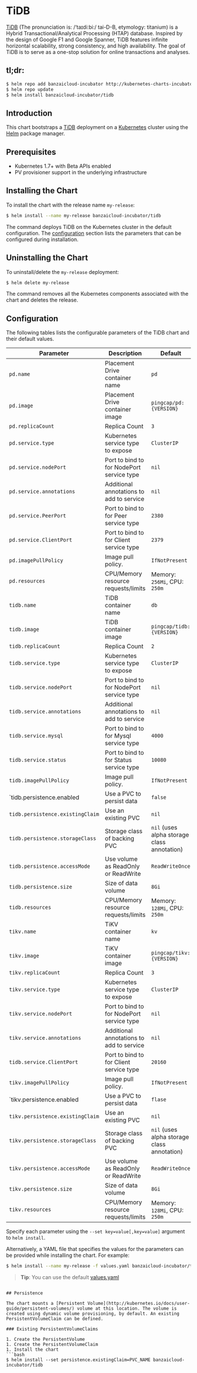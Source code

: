 # TiDB

[TiDB](https://www.pingcap.com/docs/) (The pronunciation is: /‘taɪdiːbi:/ tai-D-B, etymology: titanium) is a Hybrid Transactional/Analytical Processing (HTAP) database. Inspired by the design of Google F1 and Google Spanner, TiDB features infinite horizontal scalability, strong consistency, and high availability. The goal of TiDB is to serve as a one-stop solution for online transactions and analyses.


## tl;dr:

```bash
$ helm repo add banzaicloud-incubator http://kubernetes-charts-incubator.banzaicloud.com
$ helm repo update
$ helm install banzaicloud-incubator/tidb
```

## Introduction

This chart bootstraps a [TiDB](https://github.com/banzaicloud/banzai-charts/incubator/tidb) deployment on a [Kubernetes](http://kubernetes.io) cluster using the [Helm](https://helm.sh) package manager.

## Prerequisites

- Kubernetes 1.7+ with Beta APIs enabled
- PV provisioner support in the underlying infrastructure

## Installing the Chart

To install the chart with the release name `my-release`:

```bash
$ helm install --name my-release banzaicloud-incubator/tidb
```

The command deploys TiDB on the Kubernetes cluster in the default configuration. The [configuration](#configuration) section lists the parameters that can be configured during installation.

## Uninstalling the Chart

To uninstall/delete the `my-release` deployment:

```bash
$ helm delete my-release
```

The command removes all the Kubernetes components associated with the chart and deletes the release.

## Configuration

The following tables lists the configurable parameters of the TiDB chart and their default values.

|               Parameter          |                Description                 |                   Default                   |
| -------------------------------- | ------------------------------------------ | ------------------------------------------- |
| `pd.name`                        | Placement Drive container name             | `pd`                                        |
| `pd.image`                       | Placement Drive container image            | `pingcap/pd:{VERSION}`                      |
| `pd.replicaCount`                | Replica Count                              | `3`                                         |
| `pd.service.type`                | Kubernetes service type to expose          | `ClusterIP`                                 |
| `pd.service.nodePort`            | Port to bind to for NodePort service type  | `nil`                                       |
| `pd.service.annotations`         | Additional annotations to add to service   | `nil`                                       |
| `pd.service.PeerPort`            | Port to bind to for Peer service type      | `2380`                                      |
| `pd.service.ClientPort`          | Port to bind to for Client service type    | `2379`                                      |
| `pd.imagePullPolicy`             | Image pull policy.                         | `IfNotPresent`                              |
| `pd.resources`                   | CPU/Memory resource requests/limits        | Memory: `256Mi`, CPU: `250m`                |
| `tidb.name`                      | TiDB container name                        | `db`                                        |
| `tidb.image`                     | TiDB container image                       | `pingcap/tidb:{VERSION}`                    |
| `tidb.replicaCount`              | Replica Count                              | `2`                                         |
| `tidb.service.type`              | Kubernetes service type to expose          | `ClusterIP`                                 |
| `tidb.service.nodePort`          | Port to bind to for NodePort service type  | `nil`                                       |
| `tidb.service.annotations`       | Additional annotations to add to service   | `nil`                                       |
| `tidb.service.mysql`             | Port to bind to for Mysql service type     | `4000`                                      |
| `tidb.service.status`            | Port to bind to for Status service type    | `10080`                                     |
| `tidb.imagePullPolicy`           | Image pull policy.                         | `IfNotPresent`                              |
| `tidb.persistence.enabled        | Use a PVC to persist data                  | `false`                                     |
| `tidb.persistence.existingClaim` | Use an existing PVC                        | `nil`                                       |
| `tidb.persistence.storageClass`  | Storage class of backing PVC               | `nil` (uses alpha storage class annotation) |
| `tidb.persistence.accessMode`    | Use volume as ReadOnly or ReadWrite        | `ReadWriteOnce`                             |
| `tidb.persistence.size`          | Size of data volume                        | `8Gi`                                       |
| `tidb.resources`                 | CPU/Memory resource requests/limits        | Memory: `128Mi`, CPU: `250m`                |
| `tikv.name`                      | TiKV container name                        | `kv`                                        |
| `tikv.image`                     | TiKV container image                       | `pingcap/tikv:{VERSION}`                    |
| `tikv.replicaCount`              | Replica Count                              | `3`                                         |
| `tikv.service.type`              | Kubernetes service type to expose          | `ClusterIP`                                 |
| `tikv.service.nodePort`          | Port to bind to for NodePort service type  | `nil`                                       |
| `tikv.service.annotations`       | Additional annotations to add to service   | `nil`                                       |
| `tidb.service.ClientPort`        | Port to bind to for Client service type    | `20160`                                     |
| `tikv.imagePullPolicy`           | Image pull policy.                         | `IfNotPresent`                              |
| `tikv.persistence.enabled        | Use a PVC to persist data                  | `flase`                                     |
| `tikv.persistence.existingClaim` | Use an existing PVC                        | `nil`                                       |
| `tikv.persistence.storageClass`  | Storage class of backing PVC               | `nil` (uses alpha storage class annotation) |
| `tikv.persistence.accessMode`    | Use volume as ReadOnly or ReadWrite        | `ReadWriteOnce`                             |
| `tikv.persistence.size`          | Size of data volume                        | `8Gi`                                       |
| `tikv.resources`                 | CPU/Memory resource requests/limits        | Memory: `128Mi`, CPU: `250m`                |

Specify each parameter using the `--set key=value[,key=value]` argument to `helm install`. 

Alternatively, a YAML file that specifies the values for the parameters can be provided while installing the chart. For example:

```bash
$ helm install --name my-release -f values.yaml banzaicloud-incubator/tidb
```

> **Tip**: You can use the default [values.yaml](values.yaml)


```

## Persistence

The chart mounts a [Persistent Volume](http://kubernetes.io/docs/user-guide/persistent-volumes/) volume at this location. The volume is created using dynamic volume provisioning, by default. An existing PersistentVolumeClaim can be defined.

### Existing PersistentVolumeClaims

1. Create the PersistentVolume
1. Create the PersistentVolumeClaim
1. Install the chart
```bash
$ helm install --set persistence.existingClaim=PVC_NAME banzaicloud-incubator/tidb
```
